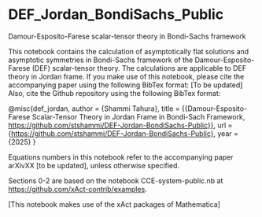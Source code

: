 # DEF_Jordan_BondiSachs_Public

Damour-Esposito-Farese scalar-tensor theory in Bondi-Sachs framework

This notebook contains the calculation of asymptotically flat solutions and asymptotic symmetries in Bondi-Sachs framework of the Damour-Esposito-Farese (DEF) scalar-tensor theory. The calculations are applicable to DEF theory in Jordan frame. If you make use of this notebook, please cite the accompanying paper using the following BibTex format:
[To be updated]
Also, cite the Github repository using the following BibTex format:

@misc{def_jordan,
  author = {Shammi Tahura},
  title = {{Damour-Esposito-Farese Scalar-Tensor Theory in Jordan Frame in Bondi-Sach Framework, https://github.com/stshammi/DEF-Jordan-BondiSachs-Public}},
  url = {https://github.com/stshammi/DEF-Jordan-BondiSachs-Public},
  year = {2025}
}

Equations numbers in this notebook refer to the accompanying paper arXivXX [to be updated], unless otherwise specified.

Sections 0-2  are based on the notebook CCE-system-public.nb at https://github.com/xAct-contrib/examples.

[This notebook makes use of the xAct packages of Mathematica]
